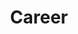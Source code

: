 ---
layout: list
title:  Career
slug:   career
code: ft525039
person: "Florence Tan"
description: >
  My working life.
---